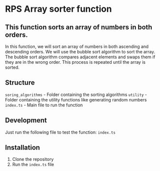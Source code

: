 # RPS Array sorter function
## This function sorts an array of numbers in both orders.

In this function, we will sort an array of numbers in both ascending and descending orders. We will use the bubble sort algorithm to sort the array. The bubble sort algorithm compares adjacent elements and swaps them if they are in the wrong order. This process is repeated until the array is sorted.

## Structure
`soring_algorithms` - Folder containing the sorting algorithms
`utility` - Folder containing the utility functions like generating random numbers
`index.ts` - Main file to run the function

## Development
Just run the following file to test the function: `index.ts`

## Installation
1. Clone the repository
2. Run the `index.ts` file
